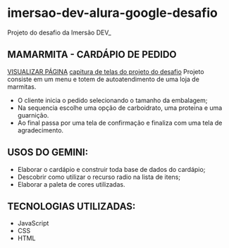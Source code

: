 # imersao-dev-alura-google-desafio
Projeto do desafio da Imersão DEV_

## MAMARMITA - CARDÁPIO DE PEDIDO

[VISUALIZAR PÁGINA](https://i-otsuka.github.io/imersao-dev-alura-google-desafio/)
[capitura de telas do projeto do desafio](https://github.com/i-otsuka/imersao-dev-alura-google-desafio/blob/c02db26ed88dc7c6a082af8a699eb67ccbdc4546/captura-de-telas-do-projeto.png)
Projeto consiste em um menu e totem de autoatendimento de uma loja de marmitas.
- O cliente inicia o pedido selecionando o tamanho da embalagem;
- Na sequencia escolhe uma opção de carboidrato, uma proteina e uma guarnição.
- Ao final passa por uma tela de confirmação e finaliza com uma tela de agradecimento.
  
## USOS DO GEMINI:
- Elaborar o cardápio e construir toda base de dados do cardápio;
- Descobrir como utilizar o recurso radio na lista de itens;
- Elaborar a paleta de cores utilizadas.

## TECNOLOGIAS UTILIZADAS:
- JavaScript
- CSS
- HTML
